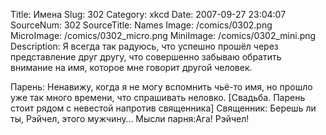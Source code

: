 Title: Имена 
Slug: 302 
Category: xkcd 
Date: 2007-09-27 23:04:07 
SourceNum: 302 
SourceTitle: Names 
Image: /comics/0302.png 
MicroImage: /comics/0302_micro.png 
MiniImage: /comics/0302_mini.png 
Description: Я всегда так радуюсь, что успешно прошёл через представление друг другу, что совершенно забываю обратить внимание на имя, которое мне говорит другой человек. 

Парень: Ненавижу, когда я не могу вспомнить чьё-то имя, но прошло уже так много времени, что спрашивать неловко.
[Свадьба. Парень стоит рядом с невестой напротив священника]
Священник: Берешь ли ты, Рэйчел, этого мужчину…
Мысли парня:Ага! Рэйчел!